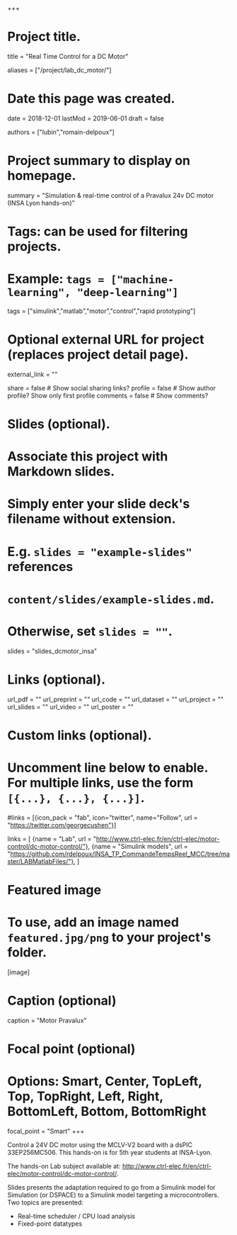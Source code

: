 +++
# Project title.
title = "Real Time Control for a DC Motor"

aliases = ["/project/lab_dc_motor/"]

# Date this page was created.
date = 2018-12-01
lastMod = 2019-06-01
draft = false

authors = ["lubin","romain-delpoux"]

# Project summary to display on homepage.
summary = "Simulation & real-time control of a Pravalux 24v DC motor (INSA Lyon hands-on)"

# Tags: can be used for filtering projects.
# Example: `tags = ["machine-learning", "deep-learning"]`
tags = ["simulink","matlab","motor","control","rapid prototyping"]

# Optional external URL for project (replaces project detail page).
external_link = ""

share = false  # Show social sharing links?
profile = false  # Show author profile? Show only first profile
comments = false  # Show comments?

# Slides (optional).
#   Associate this project with Markdown slides.
#   Simply enter your slide deck's filename without extension.
#   E.g. `slides = "example-slides"` references 
#   `content/slides/example-slides.md`.
#   Otherwise, set `slides = ""`.
slides = "slides_dcmotor_insa"

# Links (optional).
url_pdf = ""
url_preprint = ""
url_code = ""
url_dataset = ""
url_project = ""
url_slides = ""
url_video = ""
url_poster = ""

# Custom links (optional).
#   Uncomment line below to enable. For multiple links, use the form `[{...}, {...}, {...}]`.
#links = [{icon_pack = "fab", icon="twitter", name="Follow", url = "https://twitter.com/georgecushen"}]

links = [
	{name = "Lab", url = "http://www.ctrl-elec.fr/en/ctrl-elec/motor-control/dc-motor-control/"},
	{name = "Simulink models", url = "https://github.com/rdelpoux/INSA_TP_CommandeTempsReel_MCC/tree/master/LABMatlabFiles/"},
	]

# Featured image
# To use, add an image named `featured.jpg/png` to your project's folder. 
[image]
  # Caption (optional)
  caption = "Motor Pravalux"
  
  # Focal point (optional)
  # Options: Smart, Center, TopLeft, Top, TopRight, Left, Right, BottomLeft, Bottom, BottomRight
  focal_point = "Smart"
+++

Control a 24V DC motor using the MCLV-V2 board with a dsPIC 33EP256MC506.
This hands-on is for 5th year students at INSA-Lyon.

The hands-on Lab subject available at: http://www.ctrl-elec.fr/en/ctrl-elec/motor-control/dc-motor-control/.

Slides presents the adaptation required to go from a Simulink model for Simulation (or DSPACE) to a Simulink model targeting a microcontrollers. Two topics are presented:

- Real-time scheduler / CPU load analysis
- Fixed-point datatypes
